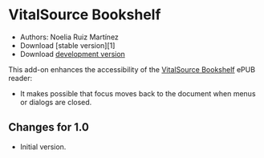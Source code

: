 # VitalSource Bookshelf #
* Authors: Noelia Ruiz Martínez
* Download [stable version][1]
* Download [development version][2]

This add-on enhances the accessibility of the [VitalSource Bookshelf][3] ePUB reader:

* It makes possible that focus moves back to the document when menus or dialogs are closed.

## Changes for 1.0
* Initial version.

[2]: https://github.com/nvdaes/vitalsourcebookshelf/releases/download/1.0-dev/vitalSourceBookshelf-1.0-dev.nvda-addon

[3]: https://support.vitalsource.com/hc/en-us/articles/201344733-Bookshelf-Download-Page
